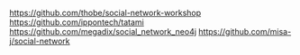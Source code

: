 https://github.com/thobe/social-network-workshop
https://github.com/ippontech/tatami
https://github.com/megadix/social_network_neo4j
https://github.com/misa-j/social-network